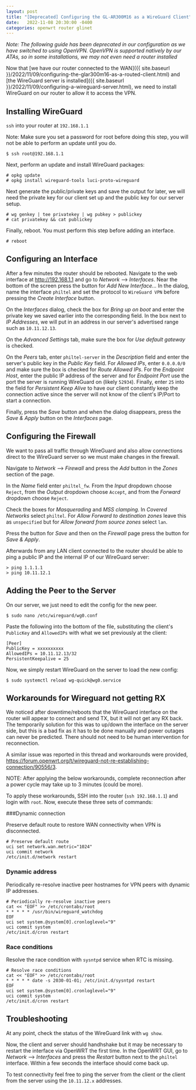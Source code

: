 ```yaml
---
layout: post
title: "[Deprecated] Configuring the GL-AR300M16 as a WireGuard Client"
date:   2022-11-08 20:30:00 -0400
categories: openwrt router glinet
---
```


*Note: The following guide has been deprecated in our configuration as we have switched to using OpenVPN. OpenVPN is supported natively by our ATAs, so in some installations, we may not even need a router installed*

Now that [we have our router connected to the WAN]({{ site.baseurl }}/2022/11/09/configuring-the-glar300m16-as-a-routed-client.html) and [the WireGuard server is installed]({{ site.baseurl }}/2022/11/09/configuring-a-wireguard-server.html), we need to install WireGuard on our router to allow it to access the VPN.

## Installing WireGuard

`ssh` into your router at `192.168.1.1`  

Note: Make sure you set a password for root before doing this step, you will not be able to perform an update until you do.

```
$ ssh root@192.168.1.1
```

Next, perform an update and install WireGuard packages:

```
# opkg update
# opkg install wireguard-tools luci-proto-wireguard
```

Next generate the public/private keys and save the output for later, we will need the private key for our client set up and the public key for our server setup.

```
# wg genkey | tee privatekey | wg pubkey > publickey
# cat privatekey && cat publickey
```

Finally, reboot. You must perform this step before adding an interface.

```
# reboot
```

## Configuring an Interface

After a few minutes the router should be rebooted. Navigate to the web interface at <http://192.168.1.1> and go to *Network* --> *Interfaces*. Near the bottom of the screen press the button for *Add New Interface...* In the dialog, name the interface `philtel` and set the protocol to `WireGuard VPN` before pressing the *Create Interface* button.

On the *Interfaces* dialog, check the box for *Bring up on boot* and enter the private key we saved earlier into the corresponding field. In the box next to *IP Addresses*, we will put in an address in our server's advertised range such as `10.11.12.13`.

On the *Advanced Settings* tab, make sure the box for *Use default gateway* is checked.

On the *Peers* tab, enter `philtel-server` in the *Description* field and enter the server's public key in the *Public Key* field. For *Allowed IPs*, enter `0.0.0.0/0` and make sure the box is checked for *Route Allowed IPs*. For the *Endpoint Host*, enter the public IP address of the server and for *Endpoint Port* use the port the server is running WireGuard on (likely `52934`). Finally, enter `25` into the field for *Persistent Keep Alive* to have our client constantly keep the connection active since the server will not know of the client's IP/Port to start a connection.

Finally, press the *Save* button and when the dialog disappears, press the *Save & Apply* button on the *Interfaces* page.

## Configuring the Firewall

We want to pass all traffic through WireGuard and also allow connections direct to the WireGuard server so we must make changes in the firewall.

Navigate to *Network* --> *Firewall* and press the *Add* button in the *Zones* section of the page.

In the *Name* field enter `philtel_fw`. From the *Input* dropdown choose `Reject`, from the *Output* dropdown choose `Accept`, and from the *Forward* dropdown choose `Reject`.

Check the boxes for *Masquerading* and *MSS clamping*. In *Covered Networks* select `philtel`. For *Allow Forward to destination zones* leave this as `unspecified` but for *Allow forward from source zones* select `lan`.

Press the button for *Save* and then on the *Firewall* page press the button for *Save & Apply*.

Afterwards from any LAN client connected to the router should be able to ping a public IP and the internal IP of our WireGuard server:

```
> ping 1.1.1.1
> ping 10.11.12.1
```

## Adding the Peer to the Server

On our server, we just need to edit the config for the new peer.

```
$ sudo nano /etc/wireguard/wg0.conf
```

Paste the following into the bottom of the file, substituting the client's `PublicKey` and `AllowedIPs` with what we set previously at the client:

```
[Peer]
PublicKey = xxxxxxxxxx
AllowedIPs = 10.11.12.13/32
PersistentKeepalive = 25
```

Now, we simply restart WireGuard on the server to load the new config:

```
$ sudo systemctl reload wg-quick@wg0.service
```

## Workarounds for Wireguard not getting RX 

We noticed after downtime/reboots that the WireGuard interface on the router will appear to connect and send TX, but it will not get any RX back. The temporarily solution for this was to up/down the interface on the server side, but this is a bad fix as it has to be done manually and power outages can never be predicted. There should not need to be human intervention for reconnection.  

A similar issue was reported in this thread and workarounds were provided, <https://forum.openwrt.org/t/wireguard-not-re-establishing-connection/90556/3>.  

NOTE: After applying the below workarounds, complete reconnection after a power cycle may take up to 3 minutes (could be more).  

To apply these workarounds, SSH into the router (`ssh 192.168.1.1`) and login with `root`. Now, execute these three sets of commands:  

###Dynamic connection

Preserve default route to restore WAN connectivity when VPN is disconnected.

```
# Preserve default route
uci set network.wan.metric="1024"
uci commit network
/etc/init.d/network restart
```

### Dynamic address

Periodically re-resolve inactive peer hostnames for VPN peers with dynamic IP addresses.

```
# Periodically re-resolve inactive peers
cat << "EOF" >> /etc/crontabs/root
* * * * * /usr/bin/wireguard_watchdog
EOF
uci set system.@system[0].cronloglevel="9"
uci commit system
/etc/init.d/cron restart
```

### Race conditions

Resolve the race condition with `sysntpd` service when RTC is missing.

```
# Resolve race conditions
cat << "EOF" >> /etc/crontabs/root
* * * * * date -s 2030-01-01; /etc/init.d/sysntpd restart
EOF
uci set system.@system[0].cronloglevel="9"
uci commit system
/etc/init.d/cron restart
```

## Troubleshooting

At any point, check the status of the WireGuard link with `wg show`.

Now, the client and server should handhshake but it may be necessary to restart the interface via OpenWRT the first time. In the OpenWRT GUI, go to *Network* --> *Interfaces* and press the *Restart* button next to the `philtel` interface. Within a few seconds the interface should come back up.

To test connectivity feel free to ping the server from the client or the client from the server using the `10.11.12.x` addresses.
